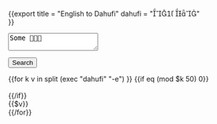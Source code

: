 {{export
title = "English to Dahufi"
dahufi = " "	 
}}
<script src="/js/filter.js"></script>

<textarea id="filter">Some </textarea>
<button onclick='filter(getElementById("filter").value)'>Search</button>

<div class="dict">
{{for k v in  split (exec "dahufi" "-e") }}
{{if eq (mod $k 50) 0}} </div><br><div class="dict">{{/if}}
<div class="dict_item">{{$v}}</div>
{{/for}}
</div>
